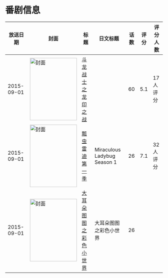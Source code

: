# 番剧信息

|放送日期|封面|标题|日文标题|话数|评分|评分人数|
|---|---|---|---|---|---|---|
|2015-09-01|<img src="https://lain.bgm.tv/pic/cover/c/da/1e/208052_RX8hm.jpg" alt="封面" style="width:150px;height:200px;object-fit:cover;">|[斗龙战士之龙印之战](https://bangumi.tv/subject/208052)||60|5.1|17人评分|
|2015-09-01|<img src="https://lain.bgm.tv/pic/cover/c/84/2d/142994_Y9uT5.jpg" alt="封面" style="width:150px;height:200px;object-fit:cover;">|[瓢虫雷迪 第一季](https://bangumi.tv/subject/142994)|Miraculous Ladybug Season 1|26|7.1|32人评分|
|2015-09-01|<img src="https://lain.bgm.tv/pic/cover/c/5e/00/538224_ZNnnn.jpg" alt="封面" style="width:150px;height:200px;object-fit:cover;">|[大耳朵图图之彩色小世界](https://bangumi.tv/subject/538224)|大耳朵图图之彩色小世界|26|||
